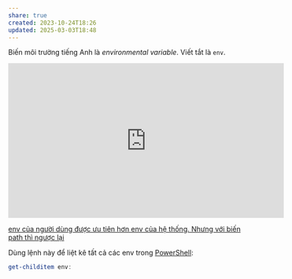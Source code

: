 ```yaml
---
share: true
created: 2023-10-24T18:26
updated: 2025-03-03T18:48
---
```

Biến môi trường tiếng Anh là *environmental variable*. Viết tắt là `env`.
<iframe width="560" height="315" src="https://www.youtube.com/embed/ADh_OFBfdEE?si=U30Tg6HS8hvzgCcv" title="YouTube video player" frameborder="0" allow="accelerometer; autoplay; clipboard-write; encrypted-media; gyroscope; picture-in-picture; web-share" referrerpolicy="strict-origin-when-cross-origin" allowfullscreen></iframe>

[env của người dùng được ưu tiên hơn env của hệ thống. Nhưng với biến path thì ngược lại](./env%20c%E1%BB%A7a%20ng%C6%B0%E1%BB%9Di%20d%C3%B9ng%20%C4%91%C6%B0%E1%BB%A3c%20%C6%B0u%20ti%C3%AAn%20h%C6%A1n%20env%20c%E1%BB%A7a%20h%E1%BB%87%20th%E1%BB%91ng.%20Nh%C6%B0ng%20v%E1%BB%9Bi%20bi%E1%BA%BFn%20path%20th%C3%AC%20ng%C6%B0%E1%BB%A3c%20l%E1%BA%A1i.md)

Dùng lệnh này để liệt kê tất cả các env trong [PowerShell](../Terminal,%20shell,%20console/PowerShell/PowerShell%20l%C3%A0%20m%E1%BB%99t%20ng%C3%B4n%20ng%E1%BB%AF%20shell.md):
```PowerShell
get-childitem env:
```